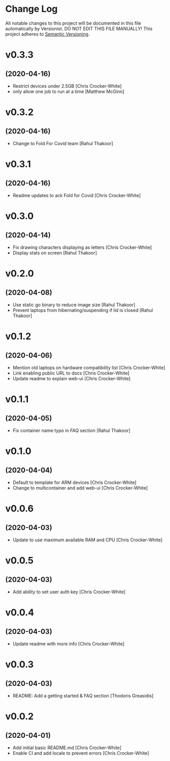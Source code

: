 # Change Log

All notable changes to this project will be documented in this file
automatically by Versionist. DO NOT EDIT THIS FILE MANUALLY!
This project adheres to [Semantic Versioning](http://semver.org/).

# v0.3.3
## (2020-04-16)

* Restrict devices under 2.5GB [Chris Crocker-White]
* only allow one job to run at a time [Matthew McGinn]

# v0.3.2
## (2020-04-16)

* Change to Fold For Covid team [Rahul Thakoor]

# v0.3.1
## (2020-04-16)

* Readme updates to ack Fold for Covid [Chris Crocker-White]

# v0.3.0
## (2020-04-14)

* Fix drawing characters displaying as letters [Chris Crocker-White]
* Display stats on screen [Rahul Thakoor]

# v0.2.0
## (2020-04-08)

* Use static go binary to reduce image size [Rahul Thakoor]
* Prevent laptops from hibernating/suspending if lid is closed [Rahul Thakoor]

# v0.1.2
## (2020-04-06)

* Mention old laptops on hardware compatibility list [Chris Crocker-White]
* Link enabling public URL to docs [Chris Crocker-White]
* Update readme to explain web-ui [Chris Crocker-White]

# v0.1.1
## (2020-04-05)

* Fix container name typo in FAQ section [Rahul Thakoor]

# v0.1.0
## (2020-04-04)

* Default to template for ARM devices [Chris Crocker-White]
* Change to multicontainer and add web-ui [Chris Crocker-White]

# v0.0.6
## (2020-04-03)

* Update to use maximum available RAM and CPU [Chris Crocker-White]

# v0.0.5
## (2020-04-03)

* Add ability to set user auth key [Chris Crocker-White]

# v0.0.4
## (2020-04-03)

* Update readme with more info [Chris Crocker-White]

# v0.0.3
## (2020-04-03)

* README: Add a getting started & FAQ section [Thodoris Greasidis]

# v0.0.2
## (2020-04-01)

* Add initial basic README.md [Chris Crocker-White]
* Enable CI and add locale to prevent errors [Chris Crocker-White]
